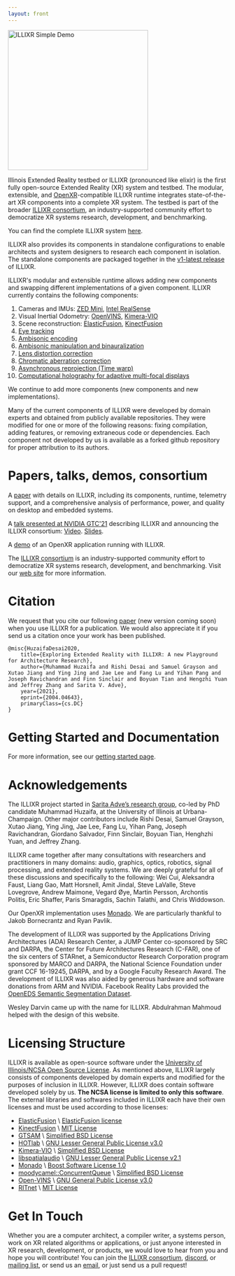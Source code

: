 ```yaml
---
layout: front
---
```


<a href="https://youtu.be/GVcCW8WgEDY"><img alt="ILLIXR Simple Demo" src="https://img.youtube.com/vi/GVcCW8WgEDY/0.jpg" style="width: 320px" class="center"></a>

Illinois Extended Reality testbed or ILLIXR (pronounced like elixir) is the first fully open-source Extended Reality (XR) system and testbed. The modular, extensible, and [OpenXR](https://www.khronos.org/openxr)-compatible ILLIXR runtime integrates state-of-the-art XR components into a complete XR system. The testbed is part of the broader [ILLIXR consortium](http://illixr.org), an industry-supported community effort to democratize XR systems research, development, and benchmarking.

You can find the complete ILLIXR system [here](https://github.com/ILLIXR/ILLIXR).

ILLIXR also provides its components in standalone configurations to enable architects and system designers to research each component in isolation. The standalone components are packaged together in the [v1-latest release](https://github.com/ILLIXR/ILLIXR/releases/tag/v1-latest) of ILLIXR. 

ILLIXR's modular and extensible runtime allows adding new components and swapping different implementations of a given component. ILLIXR currently contains the following components: 

1. Cameras and IMUs: [ZED Mini](https://github.com/ILLIXR/ILLIXR/tree/master/zed), [Intel RealSense](https://github.com/ILLIXR/ILLIXR/tree/master/realsense)
2. Visual Inertial Odometry: [OpenVINS](https://github.com/ILLIXR/open_vins), [Kimera-VIO](https://github.com/ILLIXR/Kimera-VIO)
3. Scene reconstruction: [ElasticFusion](https://github.com/ILLIXR/ElasticFusion), [KinectFusion](https://github.com/ILLIXR/KinectFusionApp/tree/illixr-integration)
4. [Eye tracking](https://github.com/ILLIXR/RITnet)
5. [Ambisonic encoding](https://github.com/ILLIXR/audio_pipeline)
6. [Ambisonic manipulation and binauralization](https://github.com/ILLIXR/audio_pipeline)
7. [Lens distortion correction](https://github.com/ILLIXR/visual_postprocessing)
8. [Chromatic aberration correction](https://github.com/ILLIXR/visual_postprocessing)
9. [Asynchronous reprojection (Time warp)](https://github.com/ILLIXR/visual_postprocessing)
10. [Computational holography for adaptive multi-focal displays](https://github.com/ILLIXR/HOTlab)

We continue to add more components (new components and new implementations). 

Many of the current components of ILLIXR were developed by domain experts and obtained from publicly available repositories. They were modified for one or more of the following reasons: fixing compilation, adding features, or removing extraneous code or dependencies. Each component not developed by us is available as a forked github repository for proper attribution to its authors.

# Papers, talks, demos, consortium

A [paper](https://arxiv.org/abs/2004.04643) with details on ILLIXR, including its components, runtime, telemetry support, and a comprehensive analysis of performance, power, and quality on desktop and embedded systems.

A [talk presented at NVIDIA GTC'21](https://www.nvidia.com/en-us/gtc/catalog/?search.primarytopic=option_1564595704881&search.sessiontype=option_1614028602338&search.primaryindustrysegment=option_1563402697134&search=An%20Open-Source%20Testbed#/) describing ILLIXR and announcing the ILLIXR consortium: [Video](https://youtu.be/ZY98lWksnpM). [Slides](https://ws.engr.illinois.edu/sitemanager/getfile.asp?id=2971). 

A [demo](https://youtu.be/GVcCW8WgEDY) of an OpenXR application running with ILLIXR.

The [ILLIXR consortium](http://illixr.org) is an industry-supported community effort to democratize XR systems research, development, and benchmarking. Visit our [web site](http://illixr.org) for more information.

# Citation

We request that you cite our following [paper](https://arxiv.org/abs/2004.04643) (new version coming soon) when you use ILLIXR for a publication. We would also appreciate it if you send us a citation once your work has been published.

```
@misc{HuzaifaDesai2020,
    title={Exploring Extended Reality with ILLIXR: A new Playground for Architecture Research},
    author={Muhammad Huzaifa and Rishi Desai and Samuel Grayson and Xutao Jiang and Ying Jing and Jae Lee and Fang Lu and Yihan Pang and Joseph Ravichandran and Finn Sinclair and Boyuan Tian and Hengzhi Yuan and Jeffrey Zhang and Sarita V. Adve},
    year={2021},
    eprint={2004.04643},
    primaryClass={cs.DC}
}
```

# Getting Started and Documentation

For more information, see our [getting started page](https://illixr.github.io/ILLIXR/getting_started/).

# Acknowledgements

The ILLIXR project started in [Sarita Adve’s research group](http://rsim.cs.illinois.edu/), co-led by PhD candidate Muhammad Huzaifa, at the University of Illinois at Urbana-Champaign. Other major contributors include Rishi Desai, Samuel Grayson, Xutao Jiang, Ying Jing, Jae Lee, Fang Lu, Yihan Pang, Joseph Ravichandran, Giordano Salvador, Finn Sinclair, Boyuan Tian, Henghzhi Yuan, and Jeffrey Zhang.

ILLIXR came together after many consultations with researchers and practitioners in many domains: audio, graphics, optics, robotics, signal processing, and extended reality systems. We are deeply grateful for all of these discussions and specifically to the following: Wei Cui, Aleksandra Faust, Liang Gao, Matt Horsnell, Amit Jindal, Steve LaValle, Steve Lovegrove, Andrew Maimone, Vegard &#216;ye, Martin Persson, Archontis Politis, Eric Shaffer, Paris Smaragdis, Sachin Talathi, and Chris Widdowson.

Our OpenXR implementation uses [Monado](https://monado.dev). We are particularly thankful to Jakob Bornecrantz and Ryan Pavlik.

The development of ILLIXR was supported by the Applications Driving Architectures (ADA) Research Center, a JUMP Center co-sponsored by SRC and DARPA, the Center for Future Architectures Research (C-FAR), one of the six centers of STARnet, a Semiconductor Research Corporation program sponsored by MARCO and DARPA, the National Science Foundation under grant CCF 16-19245, DARPA, and by a Google Faculty Research Award. The development of ILLIXR was also aided by generous hardware and software donations from ARM and NVIDIA. Facebook Reality Labs provided the [OpenEDS Semantic Segmentation Dataset](https://research.fb.com/programs/openeds-challenge/).

Wesley Darvin came up with the name for ILLIXR. Abdulrahman Mahmoud helped with the design of this website.

# Licensing Structure

ILLIXR is available as open-source software under the [University of Illinois/NCSA Open Source License](https://github.com/ILLIXR/illixr.github.io/blob/master/LICENSE). As mentioned above, ILLIXR largely consists of components developed by domain experts and modified for the purposes of inclusion in ILLIXR. However, ILLIXR does contain software developed solely by us. **The NCSA license is limited to only this software**. The external libraries and softwares included in ILLIXR each have their own licenses and must be used according to those licenses:

- [ElasticFusion](https://github.com/mp3guy/ElasticFusion) \ [ElasticFusion license](https://github.com/mp3guy/ElasticFusion/blob/master/LICENSE.txt)
- [KinectFusion](https://github.com/ILLIXR/KinectFusionApp/tree/illixr-integration) \ [MIT License](https://github.com/chrdiller/KinectFusionApp/blob/master/LICENSE.txt)
- [GTSAM](https://github.com/ILLIXR/gtsam) \ [Simplified BSD License](https://github.com/borglab/gtsam/blob/develop/LICENSE.BSD)
- [HOTlab](https://github.com/MartinPersson/HOTlab) \ [GNU Lesser General Public License v3.0](https://www.gnu.org/licenses/lgpl-3.0.html)
- [Kimera-VIO](https://github.com/ILLIXR/Kimera-VIO) \ [Simplified BSD License](https://github.com/MIT-SPARK/Kimera-VIO/blob/master/LICENSE.BSD)
- [libspatialaudio](https://github.com/videolabs/libspatialaudio) \ [GNU Lesser General Public License v2.1](https://www.gnu.org/licenses/old-licenses/lgpl-2.1.html)
- [Monado](https://gitlab.freedesktop.org/monado/monado) \ [Boost Software License 1.0](https://choosealicense.com/licenses/bsl-1.0)
- [moodycamel::ConcurrentQueue](https://github.com/cameron314/concurrentqueue) \ [Simplified BSD License](https://github.com/cameron314/concurrentqueue/blob/master/LICENSE.md)
- [Open-VINS](https://github.com/rpng/open_vins) \ [GNU General Public License v3.0](https://www.gnu.org/licenses/gpl-3.0.html)
- [RITnet](https://github.com/ILLIXR/RITnet) \ [MIT License](https://github.com/AayushKrChaudhary/RITnet/blob/master/License.md)

# Get In Touch

Whether you are a computer architect, a compiler writer, a systems person, work on XR related algorithms or applications, or just anyone interested in XR research, development, or products, we would love to hear from you and hope you will contribute! You can join the [ILLIXR consortium](http://illixr.org), [discord](https://discord.gg/upkvy7x3W4), or [mailing list](mailto:lists@lists.cs.illinois.edu?subject=sub%20illixr-community), or send us an [email](mailto:illixr@cs.illinois.edu), or just send us a pull request!
